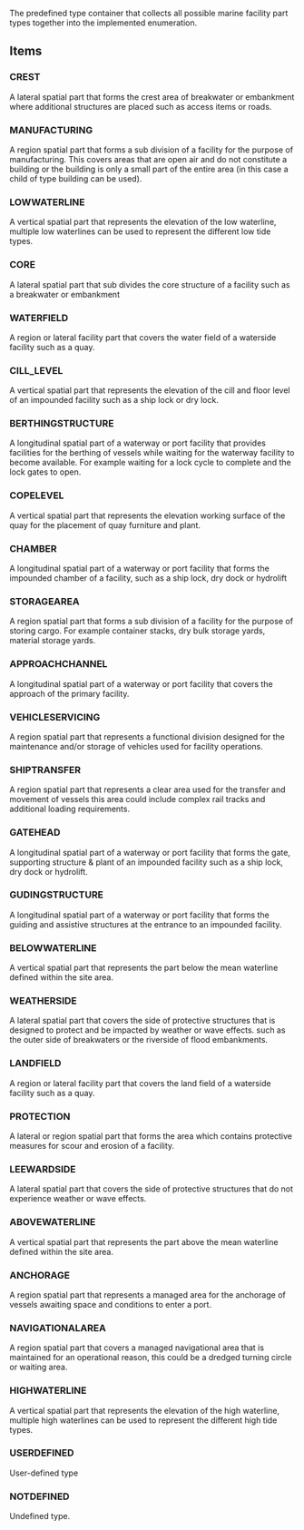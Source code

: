 The predefined type container that collects all possible marine facility part types together into the implemented enumeration.

<!-- end of short definition -->


## Items

### CREST
A lateral spatial part that forms the crest area of breakwater or embankment where additional structures are placed such as access items or roads.

### MANUFACTURING
A region spatial part that forms a sub division of a facility for the purpose of manufacturing. This covers areas that are open air and do not constitute a building or the building is only a small part of the entire area (in this case a child of type building can be used).

### LOWWATERLINE
A vertical spatial part that represents the elevation of the low waterline, multiple low waterlines can be used to represent the different low tide types.

### CORE
A lateral spatial part that sub divides the core structure of a facility such as a breakwater or embankment

### WATERFIELD
A region or lateral facility part that covers the water field of a waterside facility such as a quay.

### CILL_LEVEL
A vertical spatial part that represents the elevation of the cill and floor level of an impounded facility such as a ship lock or dry lock.

### BERTHINGSTRUCTURE
A longitudinal spatial part of a waterway or port facility that provides facilities for the berthing of vessels while waiting for the waterway facility to become available. For example waiting for a lock cycle to complete and the lock gates to open.

### COPELEVEL
A vertical spatial part that represents the elevation working surface of the quay for the placement of quay furniture and plant.

### CHAMBER
A longitudinal spatial part of a waterway or port facility that forms the impounded chamber of a facility, such as a ship lock, dry dock or hydrolift

### STORAGEAREA
A region spatial part that forms a sub division of a facility for the purpose of storing cargo. For example container stacks, dry bulk storage yards, material storage yards.

### APPROACHCHANNEL
A longitudinal spatial part of a waterway or port facility that covers the approach of the primary facility.

### VEHICLESERVICING
A region spatial part that represents a functional division designed for the maintenance and/or storage of vehicles used for facility operations.

### SHIPTRANSFER
A region spatial part that represents a clear area used for the transfer and movement of vessels this area could include complex rail tracks and additional loading requirements.

### GATEHEAD
A longitudinal spatial part of a waterway or port facility that forms the gate, supporting structure & plant of an impounded facility such as a ship lock, dry dock or hydrolift.

### GUDINGSTRUCTURE
A longitudinal spatial part of a waterway or port facility that forms the guiding and assistive structures at the entrance to an impounded facility.

### BELOWWATERLINE
A vertical spatial part that represents the part below the mean waterline defined within the site area.

### WEATHERSIDE
A lateral spatial part that covers the side of protective structures that is designed to protect and be impacted by weather or wave effects. such as the outer side of breakwaters or the riverside of flood embankments.

### LANDFIELD
A region or lateral facility part that covers the land field of a waterside facility such as a quay.

### PROTECTION
A lateral or region spatial part that forms the area which contains protective measures for scour and erosion of a facility.

### LEEWARDSIDE
A lateral spatial part that covers the side of protective structures that do not experience weather or wave effects.

### ABOVEWATERLINE
A vertical spatial part that represents the part above the mean waterline defined within the site area.

### ANCHORAGE
A region spatial part that represents a managed area for the anchorage of vessels awaiting space and conditions to enter a port.

### NAVIGATIONALAREA
A region spatial part that covers a managed navigational area that is maintained for an operational reason, this could be a dredged turning circle or waiting area.

### HIGHWATERLINE
A vertical spatial part that represents the elevation of the high waterline, multiple high waterlines can be used to represent the different high tide types.

### USERDEFINED
User-defined type

### NOTDEFINED
Undefined type.
